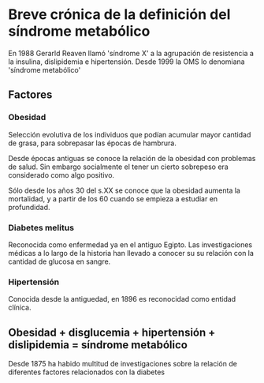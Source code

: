 # Breve crónica de la definición del síndrome metabólico

En 1988 Gerarld Reaven llamó 'síndrome X' a la agrupación de resistencia a la insulina, dislipidemia e hipertensión.
Desde 1999 la OMS lo denomiana 'síndrome metabólico'

## Factores
### Obesidad

Selección evolutiva de los individuos que podían acumular mayor cantidad de grasa, para sobrepasar las épocas de hambrura.

Desde épocas antiguas se conoce la relación de la obesidad con problemas de salud. Sin embargo socialmente el tener un cierto sobrepeso era considerado como algo positivo.

Sólo desde los años 30 del s.XX se conoce que la obesidad aumenta la mortalidad, y a partir de los 60 cuando se empieza a estudiar en profundidad.

### Diabetes melitus

Reconocida como enfermedad ya en el antiguo Egipto. Las investigaciones médicas a lo largo de la historia han llevado a conocer su su relación con la cantidad de glucosa en sangre.

### Hipertensión

Conocida desde la antiguedad, en 1896 es reconocidad como entidad clínica.


## Obesidad + disglucemia + hipertensión + dislipidemia = síndrome metabólico

Desde 1875 ha habido multitud de investigaciones sobre la relación de diferentes factores relacionados con la diabetes



